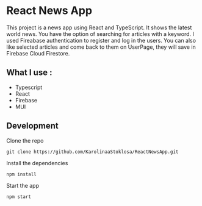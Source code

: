 # React News App

This project is a news app using React and TypeScript. It shows the latest world news. You have the option of searching for articles with a keyword. I used Fireabase authentication to register and log in the users. You can also like selected articles and come back to them on UserPage, they will save in Firebase Cloud Firestore.


## What I use :

- Typescript
- React
- Firebase
- MUI

## Development

Clone the repo

`git clone https://github.com/KarolinaaStoklosa/ReactNewsApp.git`  

Install the dependencies  

`npm install`

Start the app
  
`npm start`

